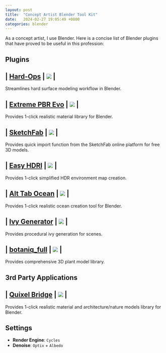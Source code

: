 ```yaml
---
layout: post
title:  "Concept Artist Blender Tool Kit"
date:   2024-02-27 19:05:49 +0800
categories: blender
---
```



As a concept artist, I use Blender. Here is a concise list of Blender plugins that have proved to be useful in this profession: 

## **Plugins**

| **[Hard-Ops](https://drive.google.com/drive/folders/1H_5i83hw2hpqhASwYrleHGxeFRK3JInV)** | [<img src="https://img.shields.io/badge/FREE-00A300">](<LINK>) | 
---
Streamlines hard surface modeling workflow in Blender.

| **[Extreme PBR Evo](https://andrew-d.gumroad.com/l/BvpHx)** | [<img src="https://img.shields.io/badge/PROPRIETARY-EF7215">](<LINK>) |
---
Provides 1-click realistic material library for Blender.

| **[SketchFab](https://github.com/sketchfab/blender-plugin)** | [<img src="https://img.shields.io/badge/FREE-00A300">](<LINK>) |
---
Provides quick import function from the SketchFab online platform for free 3D models.

| **[Easy HDRI](https://codeofart.gumroad.com/l/EasyHDRI)** | [<img src="https://img.shields.io/badge/FREE-00A300">](<LINK>) |
---
Provides 1-click simplified HDR environment map creation.

| **[Alt Tab Ocean](https://blendermarket.com/products/alt-tab-water)** | [<img src="https://img.shields.io/badge/FREE-00A300">](<LINK>) |
---
Provides 1-click realistic ocean creation tool for Blender.

| **[Ivy Generator](https://abaga.gumroad.com/l/ivygen)** | [<img src="https://img.shields.io/badge/FREE-00A300">](<LINK>) |
---
Provides procedural ivy generation for scenes.

| **[botaniq_full](https://polygoniq.gumroad.com/l/botaniq-trees)** | [<img src="https://img.shields.io/badge/FREE-00A300">](<LINK>) |
---
Provides comprehensive 3D plant model library.


## **3rd Party Applications**

| **[Quixel Bridge](https://quixel.com/bridge)** | [<img src="https://img.shields.io/badge/FREE-00A300">](<LINK>) |
---
Provides 1-click realistic material and architecture/nature models library for Blender.

## **Settings**

- **Render Engine**: `Cycles`
- **Denoise**: `Optix` + `Albedo`

